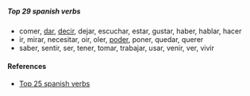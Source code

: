 
##### Top 29 spanish verbs

- comer, [dar](./dar.md), [decir](./dar.md), dejar, escuchar, estar, gustar, haber, hablar, hacer
- ir, mirar, necesitar, oir, oler, [poder](./poder.md), poner, quedar, querer
- saber, sentir, ser, tener, tomar, trabajar, usar, venir, ver, vivir

#### References

- [Top 25 spanish verbs](https://www.youtube.com/watch?v=-AV5LSve7Jc)
